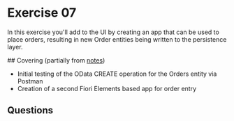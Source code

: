 # Exercise 07

In this exercise you'll add to the UI by creating an app that can be used to place orders, resulting in new Order entities being written to the persistence layer.

## Covering (partially from [notes](../orgdocs/notes.md))

- Initial testing of the OData CREATE operation for the Orders entity via Postman
- Creation of a second Fiori Elements based app for order entry

## Questions


